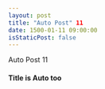 ```yaml
---
layout: post
title: "Auto Post" 11
date: 1500-01-11 09:00:00
isStaticPost: false
---
```

Auto Post 11
#### Title is Auto too